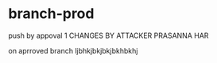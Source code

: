 # branch-prod
push by appoval 1
CHANGES BY ATTACKER PRASANNA HAR

on aprroved branch
ljbhkjbkjbkjbkhbkhj

